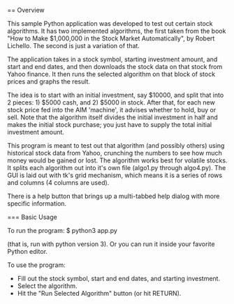 == Overview

This sample Python application was developed to test out certain stock algorithms. It has two implemented algorithms, the first taken from the book "How to Make $1,000,000 in the Stock Market Automatically", by Robert Lichello. The second is just a variation of that.

The application takes in a stock symbol, starting investment amount, and start and end dates, and then downloads the stock data on that stock from Yahoo finance. It then runs the selected algorithm on that block of stock prices and graphs the result.

The idea is to start with an initial investment, say $10000, and split that into 2 pieces: 1) $5000 cash, and 2) $5000 in stock.
After that, for each new stock price fed into the AIM 'machine', it advises whether to hold, buy or sell. Note that the algorithm itself divides the initial investment in half and makes the initial stock purchase; you just have to supply the total initial investment amount.

This program is meant to test out that algorithm (and possibly others) using historical stock data from Yahoo, crunching the numbers to see how much money would be gained or lost. The algorithm works best for volatile stocks.
It splits each algorithm out into it's own file (algo1.py through algo4.py). The GUI is laid out with tk's grid mechanism, which means it is a series of rows and columns (4 columns are used).

There is a help button that brings up a multi-tabbed help dialog with more specific information.


=== Basic Usage

To run the program:
$ python3 app.py

(that is, run with python version 3). Or you can run it inside your favorite Python editor.

To use the program:
- Fill out the stock symbol, start and end dates, and starting investment.
- Select the algorithm.
- Hit the "Run Selected Algorithm" button (or hit RETURN).